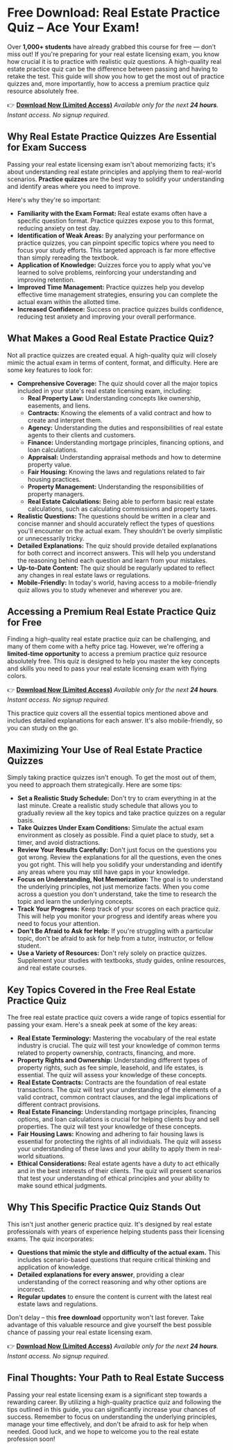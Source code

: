 # Free Download: Real Estate Practice Quiz – Ace Your Exam!

Over **1,000+ students** have already grabbed this course for free — don’t miss out! If you're preparing for your real estate licensing exam, you know how crucial it is to practice with realistic quiz questions. A high-quality real estate practice quiz can be the difference between passing and having to retake the test. This guide will show you how to get the most out of practice quizzes and, more importantly, how to access a premium practice quiz resource absolutely free.

👉 [**Download Now (Limited Access)**](https://udemywork.com/real-estate-practice-quiz)
_Available only for the next **24 hours**. Instant access. No signup required._

## Why Real Estate Practice Quizzes Are Essential for Exam Success

Passing your real estate licensing exam isn't about memorizing facts; it's about understanding real estate principles and applying them to real-world scenarios. **Practice quizzes** are the best way to solidify your understanding and identify areas where you need to improve.

Here's why they're so important:

*   **Familiarity with the Exam Format:** Real estate exams often have a specific question format. Practice quizzes expose you to this format, reducing anxiety on test day.
*   **Identification of Weak Areas:** By analyzing your performance on practice quizzes, you can pinpoint specific topics where you need to focus your study efforts. This targeted approach is far more effective than simply rereading the textbook.
*   **Application of Knowledge:** Quizzes force you to apply what you've learned to solve problems, reinforcing your understanding and improving retention.
*   **Improved Time Management:** Practice quizzes help you develop effective time management strategies, ensuring you can complete the actual exam within the allotted time.
*   **Increased Confidence:** Success on practice quizzes builds confidence, reducing test anxiety and improving your overall performance.

## What Makes a Good Real Estate Practice Quiz?

Not all practice quizzes are created equal. A high-quality quiz will closely mimic the actual exam in terms of content, format, and difficulty. Here are some key features to look for:

*   **Comprehensive Coverage:** The quiz should cover all the major topics included in your state's real estate licensing exam, including:
    *   **Real Property Law:** Understanding concepts like ownership, easements, and liens.
    *   **Contracts:** Knowing the elements of a valid contract and how to create and interpret them.
    *   **Agency:** Understanding the duties and responsibilities of real estate agents to their clients and customers.
    *   **Finance:** Understanding mortgage principles, financing options, and loan calculations.
    *   **Appraisal:** Understanding appraisal methods and how to determine property value.
    *   **Fair Housing:** Knowing the laws and regulations related to fair housing practices.
    *   **Property Management:** Understanding the responsibilities of property managers.
    *   **Real Estate Calculations:** Being able to perform basic real estate calculations, such as calculating commissions and property taxes.
*   **Realistic Questions:** The questions should be written in a clear and concise manner and should accurately reflect the types of questions you'll encounter on the actual exam. They shouldn't be overly simplistic or unnecessarily tricky.
*   **Detailed Explanations:** The quiz should provide detailed explanations for both correct and incorrect answers. This will help you understand the reasoning behind each question and learn from your mistakes.
*   **Up-to-Date Content:** The quiz should be regularly updated to reflect any changes in real estate laws or regulations.
*   **Mobile-Friendly:** In today's world, having access to a mobile-friendly quiz allows you to study whenever and wherever you are.

## Accessing a Premium Real Estate Practice Quiz for Free

Finding a high-quality real estate practice quiz can be challenging, and many of them come with a hefty price tag. However, we're offering a **limited-time opportunity** to access a premium practice quiz resource absolutely free. This quiz is designed to help you master the key concepts and skills you need to pass your real estate licensing exam with flying colors.

👉 [**Download Now (Limited Access)**](https://udemywork.com/real-estate-practice-quiz)
_Available only for the next **24 hours**. Instant access. No signup required._

This practice quiz covers all the essential topics mentioned above and includes detailed explanations for each answer. It's also mobile-friendly, so you can study on the go.

## Maximizing Your Use of Real Estate Practice Quizzes

Simply taking practice quizzes isn't enough. To get the most out of them, you need to approach them strategically. Here are some tips:

*   **Set a Realistic Study Schedule:** Don't try to cram everything in at the last minute. Create a realistic study schedule that allows you to gradually review all the key topics and take practice quizzes on a regular basis.
*   **Take Quizzes Under Exam Conditions:** Simulate the actual exam environment as closely as possible. Find a quiet place to study, set a timer, and avoid distractions.
*   **Review Your Results Carefully:** Don't just focus on the questions you got wrong. Review the explanations for all the questions, even the ones you got right. This will help you solidify your understanding and identify any areas where you may still have gaps in your knowledge.
*   **Focus on Understanding, Not Memorization:** The goal is to understand the underlying principles, not just memorize facts. When you come across a question you don't understand, take the time to research the topic and learn the underlying concepts.
*   **Track Your Progress:** Keep track of your scores on each practice quiz. This will help you monitor your progress and identify areas where you need to focus your attention.
*   **Don't Be Afraid to Ask for Help:** If you're struggling with a particular topic, don't be afraid to ask for help from a tutor, instructor, or fellow student.
*   **Use a Variety of Resources:** Don't rely solely on practice quizzes. Supplement your studies with textbooks, study guides, online resources, and real estate courses.

## Key Topics Covered in the Free Real Estate Practice Quiz

The free real estate practice quiz covers a wide range of topics essential for passing your exam. Here's a sneak peek at some of the key areas:

*   **Real Estate Terminology:** Mastering the vocabulary of the real estate industry is crucial. The quiz will test your knowledge of common terms related to property ownership, contracts, financing, and more.
*   **Property Rights and Ownership:** Understanding different types of property rights, such as fee simple, leasehold, and life estates, is essential. The quiz will assess your knowledge of these concepts.
*   **Real Estate Contracts:** Contracts are the foundation of real estate transactions. The quiz will test your understanding of the elements of a valid contract, common contract clauses, and the legal implications of different contract provisions.
*   **Real Estate Financing:** Understanding mortgage principles, financing options, and loan calculations is crucial for helping clients buy and sell properties. The quiz will test your knowledge of these concepts.
*   **Fair Housing Laws:** Knowing and adhering to fair housing laws is essential for protecting the rights of all individuals. The quiz will assess your understanding of these laws and your ability to apply them in real-world situations.
*   **Ethical Considerations:** Real estate agents have a duty to act ethically and in the best interests of their clients. The quiz will present scenarios that test your understanding of ethical principles and your ability to make sound ethical judgments.

## Why This Specific Practice Quiz Stands Out

This isn't just another generic practice quiz. It's designed by real estate professionals with years of experience helping students pass their licensing exams. The quiz incorporates:

*   **Questions that mimic the style and difficulty of the actual exam.** This includes scenario-based questions that require critical thinking and application of knowledge.
*   **Detailed explanations for every answer**, providing a clear understanding of the correct reasoning and why other options are incorrect.
*   **Regular updates** to ensure the content is current with the latest real estate laws and regulations.

Don't delay – this **free download** opportunity won't last forever. Take advantage of this valuable resource and give yourself the best possible chance of passing your real estate licensing exam.

👉 [**Download Now (Limited Access)**](https://udemywork.com/real-estate-practice-quiz)
_Available only for the next **24 hours**. Instant access. No signup required._

## Final Thoughts: Your Path to Real Estate Success

Passing your real estate licensing exam is a significant step towards a rewarding career. By utilizing a high-quality practice quiz and following the tips outlined in this guide, you can significantly increase your chances of success. Remember to focus on understanding the underlying principles, manage your time effectively, and don't be afraid to ask for help when needed. Good luck, and we hope to welcome you to the real estate profession soon!
